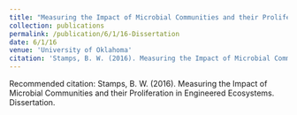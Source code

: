 ```yaml
---
title: "Measuring the Impact of Microbial Communities and their Proliferation in Engineered Ecosystems"
collection: publications
permalink: /publication/6/1/16-Dissertation
date: 6/1/16
venue: 'University of Oklahoma'
citation: 'Stamps, B. W. (2016). Measuring the Impact of Microbial Communities and their Proliferation in Engineered Ecosystems. Dissertation.'
---
```

Recommended citation: Stamps, B. W. (2016). Measuring the Impact of Microbial Communities and their Proliferation in Engineered Ecosystems. Dissertation.